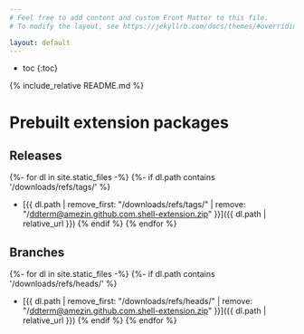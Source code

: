 ```yaml
---
# Feel free to add content and custom Front Matter to this file.
# To modify the layout, see https://jekyllrb.com/docs/themes/#overriding-theme-defaults

layout: default
---
```


* toc
{:toc}

{% include_relative README.md %}

Prebuilt extension packages
===========================

Releases
--------

{%- for dl in site.static_files -%}
{%- if dl.path contains '/downloads/refs/tags/' %}
- [{{ dl.path | remove_first: "/downloads/refs/tags/" | remove: "/ddterm@amezin.github.com.shell-extension.zip" }}]({{ dl.path | relative_url }})
{% endif %}
{% endfor %}

Branches
--------

{%- for dl in site.static_files -%}
{%- if dl.path contains '/downloads/refs/heads/' %}
- [{{ dl.path | remove_first: "/downloads/refs/heads/" | remove: "/ddterm@amezin.github.com.shell-extension.zip" }}]({{ dl.path | relative_url }})
{% endif %}
{% endfor %}
